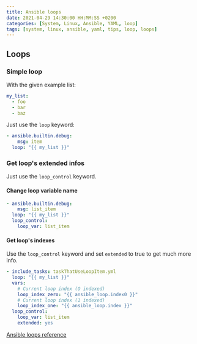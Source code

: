 ```yaml
---
title: Ansible loops
date: 2021-04-29 14:30:00 HH:MM:SS +0200
categories: [System, Linux, Ansible, YAML, loop]
tags: [system, linux, ansible, yaml, tips, loop, loops]
---
```


## Loops

### Simple loop

With the given example list:

```yaml
my_list:
  - foo
  - bar
  - baz
```

Just use the `loop` keyword:
<!-- {% raw %} -->
```yaml
- ansible.builtin.debug:
    msg: item
  loop: "{{ my_list }}"
```
<!-- {% endraw %} -->
### Get loop's extended infos

Just use the `loop_control` keyword.

#### Change loop variable name
<!-- {% raw %} -->
```yaml
- ansible.builtin.debug:
    msg: list_item
  loop: "{{ my_list }}"
  loop_control:
    loop_var: list_item
```
<!-- {% endraw %} -->
#### Get loop's indexes

Use the `loop_control` keyword and set `extended` to true to get much more info.
<!-- {% raw %} -->
```yaml
- include_tasks: taskThatUseLoopItem.yml
  loop: "{{ my_list }}"
  vars:
    # Current loop index (O indexed)
    loop_index_zero: "{{ ansible_loop.index0 }}"
    # Current loop index (1 indexed)
    loop_index_one: "{{ ansible_loop.index }}"
  loop_control:
    loop_var: list_item
    extended: yes
```
<!-- {% endraw %} -->
[Ansible loops reference](https://docs.ansible.com/ansible/latest/user_guide/playbooks_loops.html)
